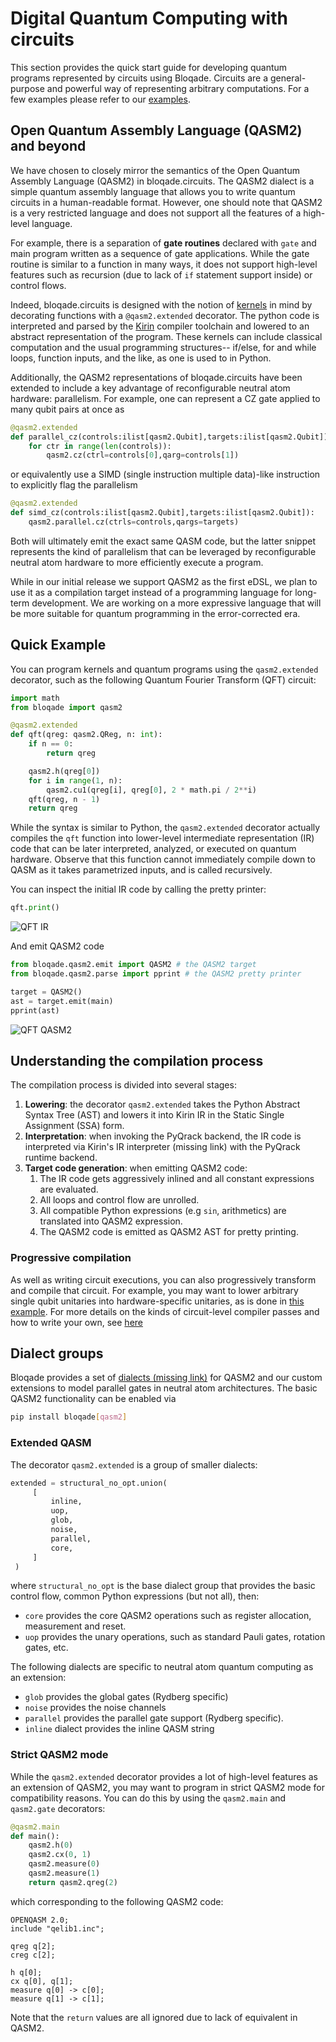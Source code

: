 # Digital Quantum Computing with circuits

This section provides the quick start guide for developing quantum programs represented by circuits using Bloqade. Circuits are a general-purpose and powerful way of representing arbitrary computations. For a few examples please refer to our [examples](digital/index.md).


## Open Quantum Assembly Language (QASM2) and beyond

We have chosen to closely mirror the semantics of the Open Quantum Assembly Language (QASM2) in bloqade.circuits. The QASM2 dialect is a simple quantum assembly language that allows you to write quantum circuits in a human-readable format. However, one should note that QASM2 is a very restricted language and does not support all the features of a high-level language.

For example, there is a separation of **gate routines** declared with `gate` and main program written as a sequence of gate applications. While the gate routine is similar to a function in many ways, it does not support high-level features such as recursion (due to lack of `if` statement support inside) or control flows.

Indeed, bloqade.circuits is designed with the notion of [kernels](https://queracomputing.github.io/kirin/latest/blog/2025/02/28/introducing-kirin-a-new-open-source-software-development-tool-for-fault-tolerant-quantum-computing/?h=kernel#what-are-kernel-functions) in mind by decorating functions with a `@qasm2.extended` decorator. The python code is interpreted and parsed by the [Kirin](https://queracomputing.github.io/kirin/latest/) compiler toolchain and lowered to an abstract representation of the program. These kernels can include classical computation and the usual programming structures-- if/else, for and while loops, function inputs, and the like, as one is used to in Python.

Additionally, the QASM2 representations of bloqade.circuits have been extended to include a key advantage of reconfigurable neutral atom hardware: parallelism. For example, one can represent a CZ gate applied to many qubit pairs at once as

```python
@qasm2.extended
def parallel_cz(controls:ilist[qasm2.Qubit],targets:ilist[qasm2.Qubit]):
    for ctr in range(len(controls)):
        qasm2.cz(ctrl=controls[0],qarg=controls[1])
```
or equivalently use a SIMD (single instruction multiple data)-like instruction to explicitly flag the parallelism
```python
@qasm2.extended
def simd_cz(controls:ilist[qasm2.Qubit],targets:ilist[qasm2.Qubit]):
    qasm2.parallel.cz(ctrls=controls,qargs=targets)
```
Both will ultimately emit the exact same QASM code, but the latter snippet represents the kind of parallelism that can be leveraged by reconfigurable neutral atom hardware to more efficiently execute a program.

While in our initial release we support QASM2 as the first eDSL, we plan to use it as a compilation target instead of a programming language for long-term development. We are working on a more expressive language that will be more suitable for quantum programming in the error-corrected era.


## Quick Example

You can program kernels and quantum programs using the `qasm2.extended` decorator, such as the following Quantum Fourier Transform (QFT) circuit:

```python
import math
from bloqade import qasm2

@qasm2.extended
def qft(qreg: qasm2.QReg, n: int):
    if n == 0:
        return qreg

    qasm2.h(qreg[0])
    for i in range(1, n):
        qasm2.cu1(qreg[i], qreg[0], 2 * math.pi / 2**i)
    qft(qreg, n - 1)
    return qreg
```

While the syntax is similar to Python, the `qasm2.extended` decorator actually compiles the `qft` function
into lower-level intermediate representation (IR) code that can be later interpreted, analyzed, or executed on quantum hardware. Observe that this function cannot immediately compile down to QASM as it takes parametrized inputs, and is called recursively.

You can inspect the initial IR code by calling the pretty printer:

```python
qft.print()
```

![QFT IR](qft-pprint.png)

And emit QASM2 code

```python
from bloqade.qasm2.emit import QASM2 # the QASM2 target
from bloqade.qasm2.parse import pprint # the QASM2 pretty printer

target = QASM2()
ast = target.emit(main)
pprint(ast)
```

![QFT QASM2](qft-qasm2.png)


## Understanding the compilation process

The compilation process is divided into several stages:

1. **Lowering**: the decorator `qasm2.extended` takes the Python Abstract Syntax Tree (AST) and lowers it into Kirin IR in the Static Single Assignment (SSA) form.
2. **Interpretation**: when invoking the PyQrack backend, the IR code is interpreted via Kirin's IR interpreter (missing link) with the PyQrack runtime backend.
3. **Target code generation**: when emitting QASM2 code:
   1. The IR code gets aggressively inlined and all constant expressions are evaluated.
   2. All loops and control flow are unrolled.
   3. All compatible Python expressions (e.g `sin`, arithmetics) are translated into QASM2 expression.
   4. The QASM2 code is emitted as QASM2 AST for pretty printing.

### Progressive compilation

As well as writing circuit executions, you can also progressively transform and compile that circuit. For example, you may want to lower arbitrary single qubit unitaries into hardware-specific unitaries, as is done in [this example](quick_start/circuits/compiler_passes/native_gate_rewrite.md). For more details on the kinds of circuit-level compiler passes and how to write your own, see [here](quick_start/circuits/compiler_passes/index.md)

## Dialect groups

Bloqade provides a set of [dialects (missing link)]() for QASM2 and our custom extensions to model parallel gates in neutral atom architectures. The basic QASM2 functionality can be enabled via

```bash
pip install bloqade[qasm2]
```

### Extended QASM

The decorator `qasm2.extended` is a group of smaller dialects:

```python
extended = structural_no_opt.union(
     [
         inline,
         uop,
         glob,
         noise,
         parallel,
         core,
     ]
 )
```

where `structural_no_opt` is the base dialect group that provides the basic control flow, common Python expressions (but not all), then:

- `core` provides the core QASM2 operations such as register allocation, measurement and reset.
- `uop` provides the unary operations, such as standard Pauli gates, rotation gates, etc.

The following dialects are specific to neutral atom quantum computing as an extension:

- `glob` provides the global gates (Rydberg specific)
- `noise` provides the noise channels
- `parallel` provides the parallel gate support (Rydberg specific).
- `inline` dialect provides the inline QASM string

### Strict QASM2 mode

While the `qasm2.extended` decorator provides a lot of high-level features as an extension of QASM2, you may want to program in strict QASM2 mode for compatibility reasons. You can do this by using the `qasm2.main` and `qasm2.gate` decorators:

```python
@qasm2.main
def main():
    qasm2.h(0)
    qasm2.cx(0, 1)
    qasm2.measure(0)
    qasm2.measure(1)
    return qasm2.qreg(2)
```

which corresponding to the following QASM2 code:

```qasm
OPENQASM 2.0;
include "qelib1.inc";

qreg q[2];
creg c[2];

h q[0];
cx q[0], q[1];
measure q[0] -> c[0];
measure q[1] -> c[1];
```

Note that the `return` values are all ignored due to lack of equivalent in QASM2.
